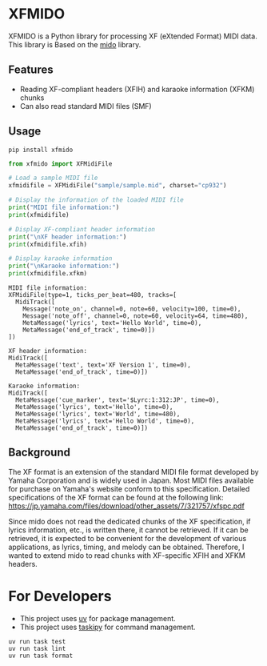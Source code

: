 # XFMIDO

XFMIDO is a Python library for processing XF (eXtended Format) MIDI data.
This library is Based on the [mido](https://github.com/mido/mido) library.

## Features

- Reading XF-compliant headers (XFIH) and karaoke information (XFKM) chunks
- Can also read standard MIDI files (SMF)

## Usage

```
pip install xfmido
```


```python
from xfmido import XFMidiFile

# Load a sample MIDI file
xfmidifile = XFMidiFile("sample/sample.mid", charset="cp932")

# Display the information of the loaded MIDI file
print("MIDI file information:")
print(xfmidifile)

# Display XF-compliant header information
print("\nXF header information:")
print(xfmidifile.xfih)

# Display karaoke information
print("\nKaraoke information:")
print(xfmidifile.xfkm)
```

```
MIDI file information:
XFMidiFile(type=1, ticks_per_beat=480, tracks=[
  MidiTrack([
    Message('note_on', channel=0, note=60, velocity=100, time=0),
    Message('note_off', channel=0, note=60, velocity=64, time=480),
    MetaMessage('lyrics', text='Hello World', time=0),
    MetaMessage('end_of_track', time=0)])
])

XF header information:
MidiTrack([
  MetaMessage('text', text='XF Version 1', time=0),
  MetaMessage('end_of_track', time=0)])

Karaoke information:
MidiTrack([
  MetaMessage('cue_marker', text='$Lyrc:1:312:JP', time=0),
  MetaMessage('lyrics', text='Hello', time=0),
  MetaMessage('lyrics', text='World', time=480),
  MetaMessage('lyrics', text='Hello World', time=0),
  MetaMessage('end_of_track', time=0)])
```

## Background
The XF format is an extension of the standard MIDI file format developed by Yamaha Corporation and is widely used in Japan. Most MIDI files available for purchase on Yamaha's website conform to this specification. Detailed specifications of the XF format can be found at the following link: https://jp.yamaha.com/files/download/other_assets/7/321757/xfspc.pdf

Since mido does not read the dedicated chunks of the XF specification, if lyrics information, etc., is written there, it cannot be retrieved. If it can be retrieved, it is expected to be convenient for the development of various applications, as lyrics, timing, and melody can be obtained. Therefore, I wanted to extend mido to read chunks with XF-specific XFIH and XFKM headers.


# For Developers

- This project uses [uv](https://github.com/astral-sh/uv) for package management.
- This project uses [taskipy](https://github.com/taskipy/taskipy) for command management.

```
uv run task test
uv run task lint
uv run task format
```
